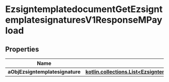 
# EzsigntemplatedocumentGetEzsigntemplatesignaturesV1ResponseMPayload

## Properties
Name | Type | Description | Notes
------------ | ------------- | ------------- | -------------
**aObjEzsigntemplatesignature** | [**kotlin.collections.List&lt;EzsigntemplatesignatureResponseCompound&gt;**](EzsigntemplatesignatureResponseCompound.md) |  | 



